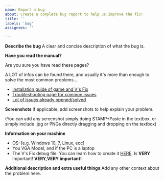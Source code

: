 ```yaml
---
name: Report a bug
about: Create a complete bug report to help us improve the fix!
title: ''
labels: 'bug'
assignees: ''

---
```


**Describe the bug**
A clear and concise description of what the bug is.

**Have you read the manual?**

Are you sure you have read these pages?

A LOT of infos can be found there, and usually it's more than enough to solve the most common problems...

* [Installation guide of game and V's Fix](https://github.com/VFansss/mgs2-v-s-fix/wiki/Downloading-&-Installing) 
* [Troubleshooting page for common issues](https://github.com/VFansss/mgs2-v-s-fix/wiki/Troubleshooting-&-Debug-mode#common-problems--common-solutions)
* [Lot of issues already opened/solved](https://github.com/VFansss/mgs2-v-s-fix/issues?utf8=%E2%9C%93&q=)

**Screenshots**
If applicable, add screenshots to help explain your problem.

(You can add any screenshot simply doing STAMP+Paste in the textbox, or simply include .jpg or PNGs directly dragging and dropping on the textbox)

**Information on your machine**
- OS: [e.g. Windows 10, 7, Linux, ecc]
- You VGA Model, and if the PC is a laptop
- The V's Fix debug file. You can learn how to create it [HERE](https://github.com/VFansss/mgs2-v-s-fix/wiki/Troubleshooting-&-Debug-mode#debug-mode). Is **VERY** important! **VERY,VERY important!**

**Additional description and extra useful things**
Add any other context about the problem here.
